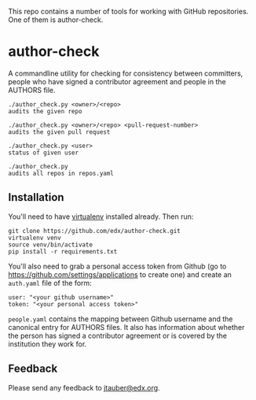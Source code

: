 This repo contains a number of tools for working with GitHub repositories.
One of them is author-check.


# author-check

A commandline utility for checking for consistency between committers,
people who have signed a contributor agreement and people in the AUTHORS
file.

    ./author_check.py <owner>/<repo>
    audits the given repo
    
    ./author_check.py <owner>/<repo> <pull-request-number>
    audits the given pull request
    
    ./author_check.py <user>
    status of given user
    
    ./author_check.py
    audits all repos in repos.yaml

## Installation

You'll need to have [virtualenv](http://www.virtualenv.org) installed already.
Then run:

    git clone https://github.com/edx/author-check.git
    virtualenv venv
    source venv/bin/activate
    pip install -r requirements.txt

You'll also need to grab a personal access token from Github (go to
<https://github.com/settings/applications> to create one) and create an
`auth.yaml` file of the form:

    user: "<your github username>"
    token: "<your personal access token>"

`people.yaml` contains the mapping between Github username and the canonical
entry for AUTHORS files. It also has information about whether the person has
signed a contributor agreement or is covered by the institution they work for.

## Feedback

Please send any feedback to <jtauber@edx.org>.
